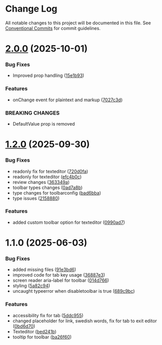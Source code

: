 # Change Log

All notable changes to this project will be documented in this file.
See [Conventional Commits](https://conventionalcommits.org) for commit guidelines.

# [2.0.0](https://github.com/Sundsvallskommun/web-shared-components/compare/@sk-web-gui/text-editor@1.2.0...@sk-web-gui/text-editor@2.0.0) (2025-10-01)

### Bug Fixes

- Improved prop handling ([15e1b93](https://github.com/Sundsvallskommun/web-shared-components/commit/15e1b9383034c224ff876c2b3f47064884014684))

### Features

- onChange event for plaintext and markup ([7027c3d](https://github.com/Sundsvallskommun/web-shared-components/commit/7027c3da19933e6d62f1440804b001301e86b2f6))

### BREAKING CHANGES

- DefaultValue prop is removed

# [1.2.0](https://github.com/Sundsvallskommun/web-shared-components/compare/@sk-web-gui/text-editor@1.1.0...@sk-web-gui/text-editor@1.2.0) (2025-09-30)

### Bug Fixes

- readonly fix for texteditor ([720d0fa](https://github.com/Sundsvallskommun/web-shared-components/commit/720d0fae6ae73ee5599dc4ab2bbf7706ddecab26))
- readonly for texteditor ([efc4b0c](https://github.com/Sundsvallskommun/web-shared-components/commit/efc4b0cae4e438e468f195d777eb872ea79969f7))
- review changes ([363349a](https://github.com/Sundsvallskommun/web-shared-components/commit/363349a6d055c34407b6af80279bdc7541110b5f))
- toolbar types changes ([0ad7a8b](https://github.com/Sundsvallskommun/web-shared-components/commit/0ad7a8b93063b0c17133a15d42b786947b2a6184))
- type changes for toolbarconfig ([bad6bba](https://github.com/Sundsvallskommun/web-shared-components/commit/bad6bbab56e5eb653d6ff8e99d896b8e1131fe6e))
- type issues ([2158880](https://github.com/Sundsvallskommun/web-shared-components/commit/21588807c3321fdad17afb279145acb9679dd75b))

### Features

- added custom toolbar option for texteditor ([0990ad7](https://github.com/Sundsvallskommun/web-shared-components/commit/0990ad7ac891e48dd30630c7dc4d58b6e02a5c9e))

# 1.1.0 (2025-06-03)

### Bug Fixes

- added missing files ([91e3bd6](https://github.com/Sundsvallskommun/web-shared-components/commit/91e3bd6ccd9b3076edbe6dfe091d8d468dc72522))
- improved code for tab key usage ([36887e3](https://github.com/Sundsvallskommun/web-shared-components/commit/36887e3282f9b953598735ce1d600044f912fdb8))
- screen reader aria-label for toolbar ([014d766](https://github.com/Sundsvallskommun/web-shared-components/commit/014d7669e9f65e145b40c660cf2e1f17e76aa883))
- styling ([5a82c94](https://github.com/Sundsvallskommun/web-shared-components/commit/5a82c94dd55959950f153792463c029a7b6b7060))
- uncaught typeerror when disabletoolbar is true ([689c9bc](https://github.com/Sundsvallskommun/web-shared-components/commit/689c9bcdf1f834a767db2cac7983286dc85599bf))

### Features

- accessibility fix for tab ([5ddc955](https://github.com/Sundsvallskommun/web-shared-components/commit/5ddc9552c5a9ae28dbef22dae21f6596232c8839))
- changed placeholder for link, swedish words, fix for tab to exit editor ([0bd6d70](https://github.com/Sundsvallskommun/web-shared-components/commit/0bd6d705c527d54308ae7d239892ce07340eaad4))
- Texteditor ([bed241b](https://github.com/Sundsvallskommun/web-shared-components/commit/bed241ba86a6536870c0150ee45ad5a66d2f7a1d))
- tooltip for toolbar ([ba26f60](https://github.com/Sundsvallskommun/web-shared-components/commit/ba26f60dc464a343d85397c5656de6aa28f964b4))
